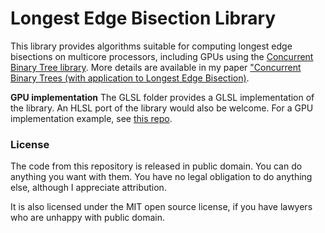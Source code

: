 # Longest Edge Bisection Library

This library provides algorithms suitable for computing longest edge bisections on multicore processors, including GPUs using the [Concurrent Binary Tree library](https://github.com/jdupuy/libcbt). More details are available in my paper ["Concurrent Binary Trees (with application to Longest Edge Bisection)](https://onrendering.com/).


**GPU implementation**
The GLSL folder provides a GLSL implementation of the library. An HLSL port of the library would also be welcome.
For a GPU implementation example, see [this repo](https://github.com/jdupuy/LongestEdgeBisection2D).


### License

The code from this repository is released in public domain. You can do anything you want with them. You have no legal obligation to do anything else, although I appreciate attribution.

It is also licensed under the MIT open source license, if you have lawyers who are unhappy with public domain.

